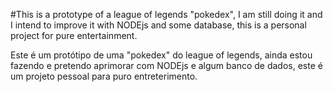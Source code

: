 #This is a prototype of a league of legends "pokedex", I am still doing it and I intend to improve it with NODEjs and some database, this is a personal project for pure entertainment.

Este é um protótipo de uma "pokedex" do league of legends, ainda estou fazendo e pretendo aprimorar com NODEjs e algum banco de dados, este é um projeto pessoal para puro entreterimento.
